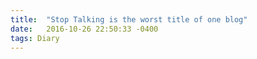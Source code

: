 ```yaml
---
title:  "Stop Talking is the worst title of one blog"
date:   2016-10-26 22:50:33 -0400
tags: Diary
---
```




